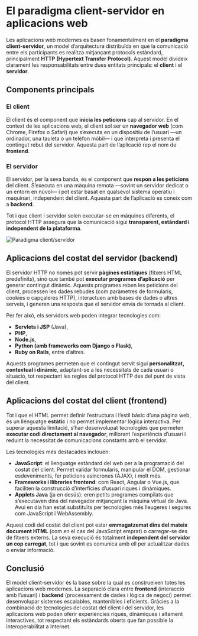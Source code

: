 # El paradigma client-servidor en aplicacions web

Les aplicacions web modernes es basen fonamentalment en el **paradigma client-servidor**, un model d’arquitectura distribuïda en què la comunicació entre els participants es realitza mitjançant protocols estàndard, principalment **HTTP (Hypertext Transfer Protocol)**. Aquest model divideix clarament les responsabilitats entre dues entitats principals: el **client** i el **servidor**.

## Components principals

### El client
El client és el component que **inicia les peticions** cap al servidor. En el context de les aplicacions web, el client sol ser un **navegador web** (com Chrome, Firefox o Safari) que s’executa en un dispositiu de l’usuari —un ordinador, una tauleta o un telèfon mòbil— i que interpreta i presenta el contingut rebut del servidor. Aquesta part de l’aplicació rep el nom de **frontend**.

### El servidor
El servidor, per la seva banda, és el component que **respon a les peticions** del client. S’executa en una màquina remota —sovint un servidor dedicat o un entorn en núvol— i pot estar basat en qualsevol sistema operatiu i maquinari, independent del client. Aquesta part de l’aplicació es coneix com a **backend**.

Tot i que client i servidor solen executar-se en màquines diferents, el protocol HTTP assegura que la comunicació sigui **transparent, estàndard i independent de la plataforma**.

![Paradigma client/servidor](img/client-servidor.jpg)

## Aplicacions del costat del servidor (backend)

El servidor HTTP no només pot servir **pàgines estàtiques** (fitxers HTML predefinits), sinó que també pot **executar programes d’aplicació** per generar contingut dinàmic. Aquests programes reben les peticions del client, processen les dades rebudes (com paràmetres de formularis, cookies o capçaleres HTTP), interactuen amb bases de dades o altres serveis, i generen una resposta que el servidor envia de tornada al client.

Per fer això, els servidors web poden integrar tecnologies com:
- **Servlets i JSP** (Java),
- **PHP**,
- **Node.js**,
- **Python (amb frameworks com Django o Flask)**,
- **Ruby on Rails**, entre d’altres.

Aquests programes permeten que el contingut servit sigui **personalitzat, contextual i dinàmic**, adaptant-se a les necessitats de cada usuari o situació, tot respectant les regles del protocol HTTP des del punt de vista del client.

## Aplicacions del costat del client (frontend)

Tot i que el HTML permet definir l’estructura i l’estil bàsic d’una pàgina web, és un llenguatge **estàtic** i no permet implementar lògica interactiva. Per superar aquesta limitació, s’han desenvolupat tecnologies que permeten **executar codi directament al navegador**, millorant l’experiència d’usuari i reduint la necessitat de comunicacions constants amb el servidor.

Les tecnologies més destacades inclouen:

- **JavaScript**: el llenguatge estàndard del web per a la programació del costat del client. Permet validar formularis, manipular el DOM, gestionar esdeveniments, fer peticions asíncrones (AJAX), i molt més.
- **Frameworks i llibreries frontend**: com React, Angular o Vue.js, que faciliten la construcció d’interfícies d’usuari riques i dinàmiques.
- **Applets Java** (ja en desús): eren petits programes compilats que s’executaven dins del navegador mitjançant la màquina virtual de Java. Avui en dia han estat substituïts per tecnologies més lleugeres i segures com JavaScript i WebAssembly.

Aquest codi del costat del client pot estar **emmagatzemat dins del mateix document HTML** (com en el cas del JavaScript emprat) o carregar-se des de fitxers externs. La seva execució és totalment **independent del servidor un cop carregat**, tot i que sovint es comunica amb ell per actualitzar dades o enviar informació.

## Conclusió

El model client-servidor és la base sobre la qual es construeixen totes les aplicacions web modernes. La separació clara entre **frontend** (interacció amb l’usuari) i **backend** (processament de dades i lògica de negoci) permet desenvolupar sistemes escalables, mantenibles i eficients. Gràcies a la combinació de tecnologies del costat del client i del servidor, les aplicacions web poden oferir experiències riques, dinàmiques i altament interactives, tot respectant els estàndards oberts que fan possible la interoperabilitat a Internet.

